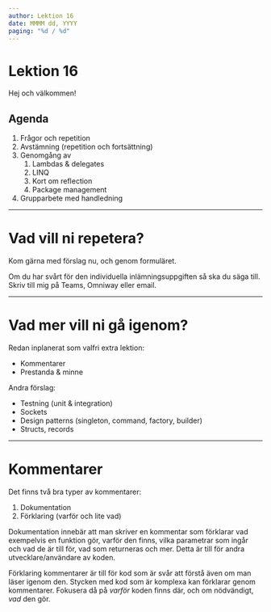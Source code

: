 ```yaml
---
author: Lektion 16 
date: MMMM dd, YYYY
paging: "%d / %d"
---
```


# Lektion 16

Hej och välkommen!

## Agenda

1. Frågor och repetition
2. Avstämning (repetition och fortsättning)
3. Genomgång av
    1. Lambdas & delegates
    2. LINQ
    3. Kort om reflection
    4. Package management
4. Grupparbete med handledning

---

# Vad vill ni repetera?

Kom gärna med förslag nu, och genom formuläret.

Om du har svårt för den individuella inlämningsuppgiften så ska du säga till. Skriv till mig på Teams, Omniway eller email.

---

# Vad mer vill ni gå igenom?

Redan inplanerat som valfri extra lektion:
- Kommentarer
- Prestanda & minne

Andra förslag:
- Testning (unit & integration)
- Sockets
- Design patterns (singleton, command, factory, builder)
- Structs, records

---

# Kommentarer

Det finns två bra typer av kommentarer:
1. Dokumentation
2. Förklaring (varför och lite vad)

Dokumentation innebär att man skriver en kommentar som förklarar vad exempelvis en funktion gör, varför den finns, vilka parametrar som ingår och vad de är till för, vad som returneras och mer. Detta är till för andra utvecklare/användare av koden.

Förklaring kommentarer är till för kod som är svår att förstå även om man läser igenom den. Stycken med kod som är komplexa kan förklarar genom kommentarer. Fokusera då på *varför* koden finns där, och om nödvändigt, *vad* den gör.
